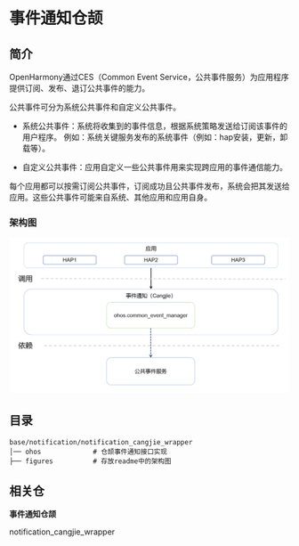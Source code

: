 # 事件通知仓颉

## 简介

OpenHarmony通过CES（Common Event Service，公共事件服务）为应用程序提供订阅、发布、退订公共事件的能力。

公共事件可分为系统公共事件和自定义公共事件。

- 系统公共事件：系统将收集到的事件信息，根据系统策略发送给订阅该事件的用户程序。 例如：系统关键服务发布的系统事件（例如：hap安装，更新，卸载等）。

- 自定义公共事件：应用自定义一些公共事件用来实现跨应用的事件通信能力。

每个应用都可以按需订阅公共事件，订阅成功且公共事件发布，系统会把其发送给应用。这些公共事件可能来自系统、其他应用和应用自身。

### 架构图

![](figures/notification_cangjie_wrapper_architecture.png "公共事件服务架构图")

## 目录

```
base/notification/notification_cangjie_wrapper
│── ohos             # 仓颉事件通知接口实现
├── figures          # 存放readme中的架构图
```

## 相关仓

**事件通知仓颉**

notification_cangjie_wrapper
